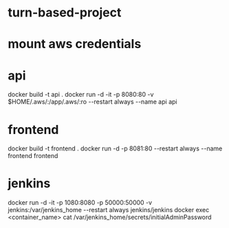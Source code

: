 # turn-based-project
# mount aws credentials
# api
docker build -t api .
docker run -d -it -p 8080:80 -v $HOME/.aws/:/app/.aws/:ro --restart always --name api api 

# frontend
docker build -t frontend .
docker run -d -p 8081:80 --restart always --name frontend frontend

# jenkins
docker run -d -it -p 1080:8080 -p 50000:50000 -v jenkins:/var/jenkins_home --restart always jenkins/jenkins
docker exec <container_name> cat /var/jenkins_home/secrets/initialAdminPassword